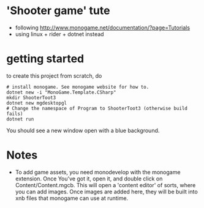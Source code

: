 # 'Shooter game' tute

- following http://www.monogame.net/documentation/?page=Tutorials
- using linux + rider + dotnet instead

# getting started

to create this project from scratch, do

```
# install monogame. See monogame website for how to.
dotnet new -i "MonoGame.Template.CSharp"
mkdir ShooterToot3
dotnet new mgdesktopgl
# Change the namespace of Program to ShooterToot3 (otherwise build fails)
dotnet run
```

You should see a new window open with a blue background.


# Notes

- To add game assets, you need monodevelop with the monogame extension. Once
  You've got it, open it, and double click on Content/Content.mgcb. This will 
  open a 'content editor' of sorts, where you can add images. Once images are
  added here, they will be built into xnb files that monogame can use at runtime.
